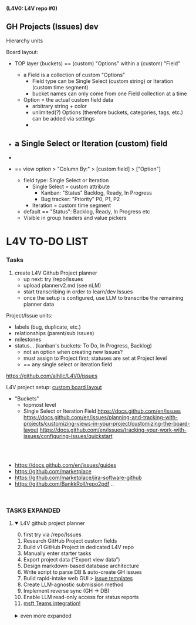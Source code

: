 #### (L4V0: L4V repo #0)

## GH Projects (Issues) dev

Hierarchy units

Board layout: 

- TOP layer (buckets) == (custom) "Options" within a (custom) "Field" 
  -   a Field is a collection of custom "Options" 
      -   Field type can be Single Select (custom string) or Iteration (custom time segment)
      -  bucket names can only come from one Field collection at a time
   -  Option = the actual custom field data  
      -  arbitrary string + color
      -  unlimited(?) Options (therefore buckets, categories, tags, etc.) can be added via settings
      -  

- a Single Select or Iteration (custom) field
  - 
- 
- == view option > "Column By:" > [custom field] > ["Option"]
    -  field type: Single Select or Iteration
       -  Single Select = custom attribute
          -  Kanban: "Status"  Backlog, Ready, In Progress
          -  Bug tracker: "Priority" P0, P1, P2
       -  Iteration = custom time segment
    -  default == "Status": Backlog, Ready, In Progress etc
    -  Visible in group headers and value pickers





# L4V TO-DO LIST

### Tasks

1) create L4V Github Project planner  
   - up next: try /repo/Issues
   - upload plannerv2.md (see nLM)
   - start transcribing in order to learn/dev Issues 
   - once the setup is configured, use LLM to transcribe the remaining planner data 

Project/Issue units: 
- labels (bug, duplicate, etc.) 
- relationships (parent/sub issues)
- milestones
- status... (kanban's buckets: To Do, In Progress, Backlog) 
   - not an option when creating new Issues?
   - must assign to Project first; statuses are set at Project level
   - == any single select or iteration field

https://github.com/alhllc/L4V0/issues

L4V project setup: [custom board layout](https://docs.github.com/en/issues/planning-and-tracking-with-projects/customizing-views-in-your-project/customizing-the-board-layout)
- "Buckets"
  - topmost level
  - Single Select or Iteration Field
https://docs.github.com/en/issues
https://docs.github.com/en/issues/planning-and-tracking-with-projects/customizing-views-in-your-project/customizing-the-board-layout
https://docs.github.com/en/issues/tracking-your-work-with-issues/configuring-issues/quickstart


<br>
<br>

- https://docs.github.com/en/issues/guides
- https://github.com/marketplace
- https://github.com/marketplace/jira-software-github
- https://github.com/BankkRoll/repo2pdf .. 

<br>

### TASKS EXPANDED

1) <details open>
   <summary>L4V github project planner</summary>

   0) first try via /repo/Issues  
   1) Research GitHub Project custom fields  
   2) Build v1 GitHub Project in dedicated L4V repo  
   3) Manually enter starter tasks  
   4) Export project data (“Export view data”)  
   5) Design markdown-based database architecture  
   6) Write script to parse DB & auto-create GH issues  
   7) Build rapid-intake web GUI  > [issue templates](https://docs.github.com/en/communities/using-templates-to-encourage-useful-issues-and-pull-requests/about-issue-and-pull-request-templates#issue-templates)
   8) Create LLM-agnostic submission method  
   9) Implement reverse sync (GH → DB)  
   10) Enable LLM read-only access for status reports
   11) [msft Teams integration!](https://github.com/integrations/microsoft-teams/blob/master/Readme.md) 

   <br> 

   <details>
   <summary>even more expanded</summary>
   
   
   
   1) **Research GitHub Project custom fields**  
      - Read official docs; note field types & limits  
      - Draft initial list of required custom fields  
      - **[Q1]** Specify any *must-have* fields/tags (e.g., **Priority**, **Status**, **LLM Ready**)
   
   2) **Build v1 GitHub Project in dedicated L4V repo**  
      - Create or select L4V repository  
      - Enable Projects, add custom fields/tags from Task 1  
      - **[Q2]** Use a brand-new repo or an existing one?
   
   3) **Manually enter starter tasks**  
      - Add ~5-8 varied issues to exercise every field  
      - Confirm fields render correctly in board views
   
   4) **Export project data**  
      - Use “Export view data” to download CSV/JSON  
      - Store export in project `/data/` folder for analysis
   
   5) **Design markdown-based database architecture**  
      - Map exported field names → cleaner camelCase keys  
      - Define controlled vocabularies (e.g., `status:` idea | backlog | in-progress | review | done)  
      - **[Q3]** Preferred file name and location for the DB (e.g., `project_db.md` in repo root)?
   
   6) **Write script to parse DB & create issues**  
      - Choose language (GitHub REST/GraphQL API)  
      - Parse markdown → JSON, POST to GitHub  
      - Handle updates vs. new items  
      - **[Q4]** Language preference: **Python**, **JavaScript/Node**, or other?
   
   7) **Build rapid-intake web GUI**  
      - Minimal form → writes to DB and/or GH API  
      - Consider Flask/FastAPI (Python) or Next.js (JS)  
      - Trigger backend script on submission  
      - **[Q5]** Any UI/tech-stack preferences?
   
   8) **Create LLM-agnostic submission method**  
      - Define plain-text syntax (e.g., `/add "Task" :: description :: labels`)  
      - Backend parses and enqueues creation workflow
   
   9) **Implement reverse sync (GH → DB)**  
      - Scheduled job or GitHub Action to append/merge changes back into DB  
      - Resolve conflicts (GH edits vs. DB edits)
   
   10) **Enable LLM read-only access for status reports**  
       - Host DB file in repo (public or token-scoped)  
       - Document retrieval URL or API endpoint for LLMs  
       - Optional: expose filtered JSON for easy parsing
   
   ---
   
   ### Clarifying Questions
   
   1. **[Q1]** Must-have custom fields/tags?  
   2. **[Q2]** New repo vs. existing L4V repo?  
   3. **[Q3]** Preferred database file name/location?  
   4. **[Q4]** Script language preference (Python/JS/other)?  
   5. **[Q5]** Front-end tech preference (Flask, Next.js, etc.)?
   
   </details>
   
   </details>
